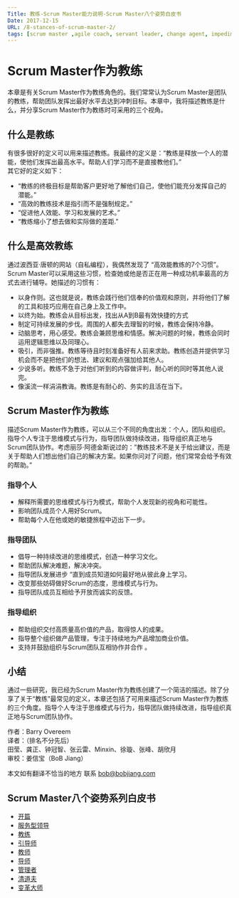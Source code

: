 ```yaml
---
Title: 教练-Scrum Master能力说明-Scrum Master八个姿势白皮书
Date: 2017-12-15
URL: /8-stances-of-scrum-master-2/
tags: [scrum master ,agile coach, servant leader, change agent, impediment remover]
---
```


# Scrum Master作为教练 

本章是有关Scrum Master作为教练角色的。我们常常认为Scrum Master是团队的教练，帮助团队发挥出最好水平去达到冲刺目标。本章中，我将描述教练是什么，并分享Scrum Master作为教练时可采用的三个视角。
                                         
## 什么是教练

有很多很好的定义可以用来描述教练。我最终的定义是：“教练是释放一个人的潜能，使他们发挥出最高水平。帮助人们学习而不是直接教他们。”  
其它好的定义如下： 

- “教练的终极目标是帮助客户更好地了解他们自己，使他们能充分发挥自己的潜能。” 
- “高效的教练技术是指引而不是强制规定。” 
- “促进他人效能、学习和发展的艺术。” 
- “教练缩小了想去做和实际做的差距.” 

## 什么是高效教练

通过波西亚·唐顿的网站（自私编程），我偶然发现了 “高效能教练的7个习惯”。Scrum Master可以采用这些习惯，检查她或他是否正在用一种成功机率最高的方式去进行辅导。她描述的习惯有：

- 以身作则。这也就是说，教练会践行他们信奉的价值观和原则，并将他们了解的工具和技巧应用在自己身上及工作中。
- 以终为始。教练会从目标出发，找出从A到B最有效快捷的方式
- 制定可持续发展的步伐。周围的人都失去理智的时候，教练会保持冷静。
- 动脑思考，用心感受。教练会兼顾思维和情感。解决问题的时候，教练会同时运用逻辑思维以及同理心。
- 吸引，而非强推。教练等待且时刻准备好有人前来求助。教练创造并提供学习机会而不是把他们的想法、建议和观点强加给其他人。 
- 少说多听。教练不急于对他们听到的内容做评判，耐心听的同时等其他人说完。
- 像溪流一样涓涓教诲。教练是有耐心的、务实的且活在当下。 

## Scrum Master作为教练

描述Scrum Master作为教练，可以从三个不同的角度出发：个人，团队和组织。指导个人专注于思维模式与行为，指导团队做持续改进，指导组织真正地与Scrum团队协作。考虑丽莎·阿德金斯说过的：”教练技术不是关于给出建议，而是关于帮助人们想出他们自己的解决方案。如果你问对了问题，他们常常会给予有效的帮助。”

### 指导个人

- 解释所需要的思维模式与行为模式，帮助个人发现新的视角和可能性。
- 影响团队成员个人用好Scrum。
- 帮助每个人在他或她的敏捷旅程中迈出下一步。

### 指导团队

- 倡导一种持续改进的思维模式，创造一种学习文化。
- 帮助团队解决难题，解决冲突。
- 指导团队发展进步 “直到成员知道如何最好地从彼此身上学习。
- 改变那些妨碍做好Scrum的态度，思维模式与行为。
- 指导团队成员互相给予开放而诚实的反馈。

### 指导组织 

- 帮助组织交付高质量高价值的产品，取得惊人的成果。
- 指导整个组织做产品管理，专注于持续地为产品增加商业价值。
- 支持并鼓励组织与Scrum团队互相协作并合作 。

## 小结 

通过一些研究，我已经为Scrum Master作为教练创建了一个简洁的描述。除了分享了关于“教练”最常见的定义，本章还包括了可用来描述Scrum Master作为教练的三个角度。指导个人专注于思维模式与行为，指导团队做持续改进，指导组织真正地与Scrum团队协作。

作者：Barry Overeem  
译者：（排名不分先后）      
田莹、龚正、钟冠智、张云雷、Minxin、徐璇、张峰、胡欣月  
审校：姜信宝（BoB Jiang）  

本文如有翻译不恰当的地方
联系 bob@bobjiang.com   

## Scrum Master八个姿势系列白皮书

- [开篇](/8-stances-of-scrum-master/)
- [服务型领导](/8-stances-of-scrum-master-1/)
- [教练](/8-stances-of-scrum-master-2/)
- [引导师](/8-stances-of-scrum-master-3/)
- [教师](/8-stances-of-scrum-master-4/)
- [导师](/8-stances-of-scrum-master-5/)
- [管理者](/8-stances-of-scrum-master-6/)
- [清道夫](/8-stances-of-scrum-master-7/)
- [变革大师](/8-stances-of-scrum-master-8/)